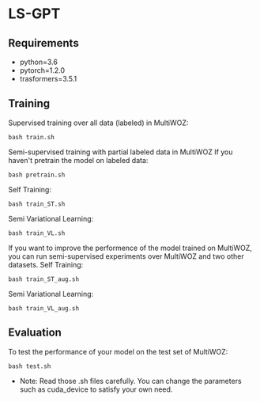 # LS-GPT
## Requirements
* python=3.6
* pytorch=1.2.0
* trasformers=3.5.1
## Training
Supervised training over all data (labeled) in MultiWOZ:
```
bash train.sh
```
Semi-supervised training with partial labeled data in MultiWOZ
If you haven't pretrain the model on labeled data:
```
bash pretrain.sh
```
  Self Training:
```
bash train_ST.sh
```
  Semi Variational Learning:
```
bash train_VL.sh
```
If you want to improve the performence of the model trained on MultiWOZ, you can run semi-supervised experiments over MultiWOZ and two other datasets.
   Self Training:
```
bash train_ST_aug.sh
```
   Semi Variational Learning:
```
bash train_VL_aug.sh
```
## Evaluation 
To test the performance of your model on the test set of MultiWOZ:
```
bash test.sh
```

* Note: Read those .sh files carefully. You can change the parameters such as cuda_device to satisfy your own need.
   
